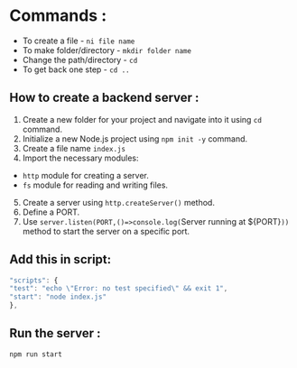 # Commands :

- To create a file - `ni file name`
- To make folder/directory - `mkdir folder name`
- Change the path/directory - `cd`
- To get back one step - `cd ..`

## How to create a backend server :

1. Create a new folder for your project and navigate into it using `cd` command.
2. Initialize a new Node.js project using `npm init -y` command.
3. Create a file name `index.js`
4. Import the necessary modules:

- `http` module for creating a server.
- `fs` module for reading and writing files.

5. Create a server using `http.createServer()` method.
6. Define a PORT.
7. Use `server.listen(PORT,()=>console.log(`Server running at ${PORT}`))` method to start the server on a specific port.

## Add this in script:

```js
"scripts": {
"test": "echo \"Error: no test specified\" && exit 1",
"start": "node index.js"
},
```

## Run the server :

`npm run start`